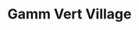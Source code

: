 ---
title: "Gamm Vert Village"
url: /saint-julien-en-genevois/gamm-vert-village/
shop: centre de jardinage
---
